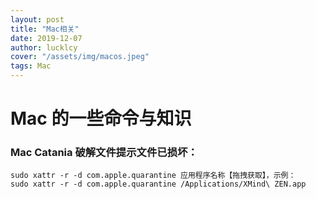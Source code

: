 ```yaml
---
layout: post
title: "Mac相关"
date: 2019-12-07
author: lucklcy
cover: "/assets/img/macos.jpeg"
tags: Mac
---
```


# Mac 的一些命令与知识

### Mac Catania 破解文件提示文件已损坏：
<pre><code class="language-shell">sudo xattr -r -d com.apple.quarantine 应用程序名称【拖拽获取】，示例：
sudo xattr -r -d com.apple.quarantine /Applications/XMind\ ZEN.app
</code></pre>